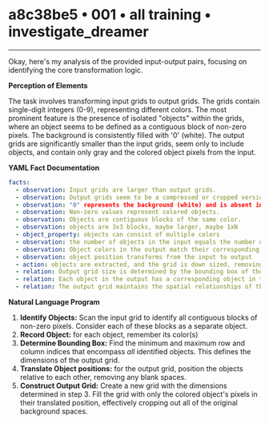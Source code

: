 # a8c38be5 • 001 • all training • investigate_dreamer

---
Okay, here's my analysis of the provided input-output pairs, focusing on identifying the core transformation logic.

**Perception of Elements**

The task involves transforming input grids to output grids. The grids contain single-digit integers (0-9), representing different colors. The most prominent feature is the presence of isolated "objects" within the grids, where an object seems to be defined as a contiguous block of non-zero pixels. The background is consistently filled with '0' (white). The output grids are significantly smaller than the input grids, seem only to include objects, and contain only gray and the colored object pixels from the input.

**YAML Fact Documentation**



```yaml
facts:
  - observation: Input grids are larger than output grids.
  - observation: Output grids seem to be a compressed or cropped version of the input.
  - observation: "0" represents the background (white) and is absent in the output except when included as part of an object.
  - observation: Non-zero values represent colored objects.
  - observation: Objects are contiguous blocks of the same color.
  - observation: objects are 3x3 blocks, maybe larger, maybe 1xN
  - object_property: objects can consist of multiple colors
  - observation: the number of objects in the input equals the number of objects in the output
  - observation: Object colors in the output match their corresponding colors in the input.
  - observation: object position transforms from the input to output
  - action: objects are extracted, and the grid is down sized, removing all background pixels
  - relation: Output grid size is determined by the bounding box of the combined collection of all the identified non-zero objects
  - relation: Each object in the output has a corresponding object in the input
  - relation: The output grid maintains the spatial relationships of the objects, just without the blank space, and without the concept of "background"

```



**Natural Language Program**

1.  **Identify Objects:** Scan the input grid to identify all contiguous blocks of non-zero pixels. Consider each of these blocks as a separate object.
2.  **Record Object:** for each object, remember its color(s)
3.  **Determine Bounding Box:** Find the minimum and maximum row and column indices that encompass *all* identified objects. This defines the dimensions of the output grid.
4. **Translate Object positions:** for the output grid, position the objects relative to each other, removing any blank spaces.
5.  **Construct Output Grid:** Create a new grid with the dimensions determined in step 3. Fill the grid with only the colored object's pixels in their translated position, effectively cropping out all of the original background spaces.


